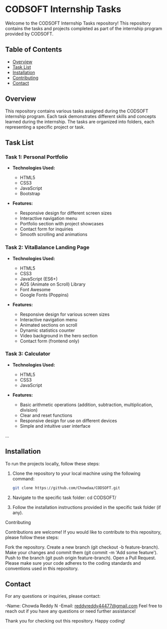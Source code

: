 # CODSOFT Internship Tasks

Welcome to the CODSOFT Internship Tasks repository! This repository contains the tasks and projects completed as part of the internship program provided by CODSOFT.

## Table of Contents

- [Overview](#overview)
- [Task List](#task-list)
- [Installation](#installation)
- [Contributing](#contributing)
- [Contact](#contact)

## Overview

This repository contains various tasks assigned during the CODSOFT internship program. Each task demonstrates different skills and concepts learned during the internship. The tasks are organized into folders, each representing a specific project or task.

## Task List

### Task 1: Personal Portfolio

- **Technologies Used:**
  - HTML5
  - CSS3
  - JavaScript
  - Bootstrap

- **Features:**
  - Responsive design for different screen sizes
  - Interactive navigation menu
  - Portfolio section with project showcases
  - Contact form for inquiries
  - Smooth scrolling and animations

### Task 2: VitaBalance Landing Page

- **Technologies Used:**
  - HTML5
  - CSS3
  - JavaScript (ES6+)
  - AOS (Animate on Scroll) Library
  - Font Awesome
  - Google Fonts (Poppins)

- **Features:**
  - Responsive design for various screen sizes
  - Interactive navigation menu
  - Animated sections on scroll
  - Dynamic statistics counter
  - Video background in the hero section
  - Contact form (frontend only)

### Task 3: Calculator

- **Technologies Used:**
  - HTML5
  - CSS3
  - JavaScript

- **Features:**
  - Basic arithmetic operations (addition, subtraction, multiplication, division)
  - Clear and reset functions
  - Responsive design for use on different devices
  - Simple and intuitive user interface

...

## Installation

To run the projects locally, follow these steps:

1. Clone the repository to your local machine using the following command:

   ```sh
   git clone https://github.com/Chowdaa/CODSOFT.git
   
2. Navigate to the specific task folder:
   cd CODSOFT/<task-folder>
3. Follow the installation instructions provided in the specific task folder (if any).

Contributing

Contributions are welcome! If you would like to contribute to this repository, please follow these steps:

Fork the repository.
    Create a new branch (git checkout -b feature-branch).
    Make your changes and commit them (git commit -m 'Add some feature').
    Push to the branch (git push origin feature-branch).
    Open a Pull Request.
Please make sure your code adheres to the coding standards and conventions used in this repository.

## Contact
For any questions or inquiries, please contact:

-Name: Chowda Reddy N 
-Email: reddyreddy44477@gmail.com
Feel free to reach out if you have any questions or need further assistance!

Thank you for checking out this repository. Happy coding!
